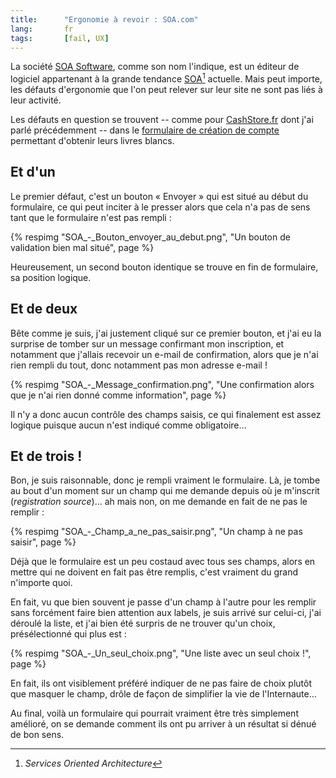 ```yaml
---
title:      "Ergonomie à revoir : SOA.com"
lang:       fr
tags:       [fail, UX]
---
```


La société [SOA Software](http://www.soa.com/), comme son nom l'indique, est un éditeur de logiciel appartenant à la grande tendance [SOA](http://www.clever-age.com/veille/blog/tags/soa/)[^1] actuelle. Mais peut importe, les défauts d'ergonomie que l'on peut relever sur leur site ne sont pas liés à leur activité.


[^1]: *Services Oriented Architecture*

Les défauts en question se trouvent -- comme pour [CashStore.fr](/2006/11/ergonomie-a-revoir-cashstore-fr.html) dont j'ai parlé précédemment -- dans le [formulaire de création de compte](http://www.soa.com/index.php/section/registration/) permettant d'obtenir leurs livres blancs.

## Et d'un


Le premier défaut, c'est un bouton « Envoyer » qui est situé au début du formulaire, ce qui peut inciter à le presser alors que cela n'a pas de sens tant que le formulaire n'est pas rempli :

{% respimg "SOA_-_Bouton_envoyer_au_debut.png", "Un bouton de validation bien mal situé", page %}


Heureusement, un second bouton identique se trouve en fin de formulaire, sa position logique.

## Et de deux


Bête comme je suis, j'ai justement cliqué sur ce premier bouton, et j'ai eu la surprise de tomber sur un message confirmant mon inscription, et notamment que j'allais recevoir un e-mail de confirmation, alors que je n'ai rien rempli du tout, donc notamment pas mon adresse e-mail !

{% respimg "SOA_-_Message_confirmation.png", "Une confirmation alors que je n'ai rien donné comme information", page %}


Il n'y a donc aucun contrôle des champs saisis, ce qui finalement est assez logique puisque aucun n'est indiqué comme obligatoire…

## Et de trois !


Bon, je suis raisonnable, donc je rempli vraiment le formulaire. Là, je tombe au bout d'un moment sur un champ qui me demande depuis où je m'inscrit (*registration source*)… ah mais non, on me demande en fait de ne pas le remplir :

{% respimg "SOA_-_Champ_a_ne_pas_saisir.png", "Un champ à ne pas saisir", page %}


Déjà que le formulaire est un peu costaud avec tous ses champs, alors en mettre qui ne doivent en fait pas être remplis, c'est vraiment du grand n'importe quoi.

En fait, vu que bien souvent je passe d'un champ à l'autre pour les remplir sans forcément faire bien attention aux labels, je suis arrivé sur celui-ci, j'ai déroulé la liste, et j'ai bien été surpris de ne trouver qu'un choix, présélectionné qui plus est :

{% respimg "SOA_-_Un_seul_choix.png", "Une liste avec un seul choix !", page %}


En fait, ils ont visiblement préféré indiquer de ne pas faire de choix plutôt que masquer le champ, drôle de façon de simplifier la vie de l'Internaute…

Au final, voilà un formulaire qui pourrait vraiment être très simplement amélioré, on se demande comment ils ont pu arriver à un résultat si dénué de bon sens.

